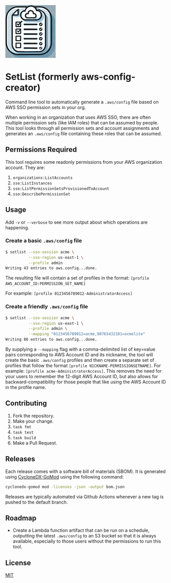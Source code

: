 ![setlist](icon.png)

# SetList (formerly aws-config-creator)

Command line tool to automatically generate a `.aws/config` file based on AWS SSO permission sets in your org.

When working in an organization that uses AWS SSO, there are often multiple
permission sets (like IAM roles) that can be assumed by people.  This tool
looks through all permission sets and account assignments and generates
an `.aws/config` file containing these roles that can be assumed.

## Permissions Required

This tool requires some readonly permissions from your AWS organization account.  They are:

1. `organizations:ListAccounts`
1. `sso:ListInstances`
1. `sso:ListPermissionSetsProvisionedToAccount`
1. `sso:DescribePermissionSet`

## Usage

Add `-v` or `--verbose` to see more output about which operations are
happening.

### Create a basic `.aws/config` file

```bash
$ setlist --sso-session acme \
          --sso-region us-east-1 \
          --profile admin
Writing 43 entries to aws.config...done.
```

The resulting file will contain a set of profiles in the format: `[profile AWS_ACCOUNT_ID:PERMISSION_SET_NAME]`

For example: `[profile 0123456789012-AdministratorAccess]`

### Create a friendly `.aws/config` file

```bash
$ setlist --sso-session acme \
          --sso-region us-east-1 \
          --profile admin \
          --mapping "0123456789012=acme,98765432101=acmelite"
Writing 86 entries to aws.config...done.
```

By supplying a `--mapping` flag with a comma-delimited list of key=value pairs corresponding to AWS Account ID and its nickname, the tool will create the basic `.aws/config` profiles and then create a separate set of profiles that follow the format `[profile NICKNAME-PERMISSIONSETNAME]`.  For example: `[profile acme-AdministratorAccess]`.  This removes the need for your users to remember the 12-digit AWS Account ID, but also allows for backward-compatibility for those people that like using the AWS Account ID in the profile name.

## Contributing

1. Fork the repository.
1. Make your change.
1. `task fmt`
1. `task test`
1. `task build`
1. Make a Pull Request.

## Releases

Each release comes with a software bill of materials (SBOM).  It is
generated using [CycloneDX-GoMod](https://github.com/CycloneDX/cyclonedx-gomod) using the following command:

```bash
cyclonedx-gomod mod -licenses -json -output bom.json
```

Releases are typically automated via Github Actions whenever a new tag is
pushed to the default branch.

## Roadmap

- Create a Lambda function artifact that can be run on a schedule, outputting the latest `.aws/config` to an S3 bucket so that it is always available, especially to those users without the permissions to run this tool.

## License

[MIT](LICENSE)
